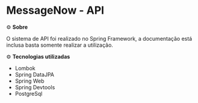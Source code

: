 # MessageNow - API

⚙️ **Sobre**

O sistema de API foi realizado no Spring Framework, a documentação está inclusa basta somente realizar a utilização.

⚙️ **Tecnologias utilizadas**

* Lombok
* Spring DataJPA
* Spring Web
* Spring Devtools
* PostgreSql
